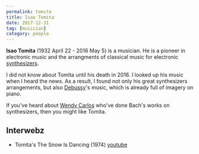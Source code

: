```yaml
---
permalink: tomita
title: Isao Tomita
date: 2017-12-31
tag: [musician]
category: people
---
```


**Isao Tomita** (1932 April 22 - 2016 May 5) is a musician. He is a pioneer in electronic music and the arrangments of classical music for electronic [synthesizers](synthesizers).

I did not know about Tomita until his death in 2016. I looked up his music when I heard the news. As a result, I found not only his great synthesizers arrangements, but also [Debussy](debussy)'s music, which is already full of imagery on piano.

If you've heard about [Wendy Carlos](carlos) who've done Bach's works on synthesizers, then you might like Tomita.

## Interwebz

* Tomita's The Snow Is Dancing (1974) [youtube](https://www.youtube.com/watch?v=l9QNKINVJvw)